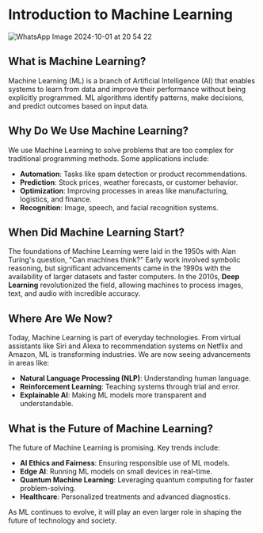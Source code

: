 # Introduction to Machine Learning

![WhatsApp Image 2024-10-01 at 20 54 22](https://github.com/user-attachments/assets/44f416cd-df23-4b78-b714-6e42af8eb728)


## What is Machine Learning?

Machine Learning (ML) is a branch of Artificial Intelligence (AI) that enables systems to learn from data and improve their performance without being explicitly programmed. ML algorithms identify patterns, make decisions, and predict outcomes based on input data.

## Why Do We Use Machine Learning?

We use Machine Learning to solve problems that are too complex for traditional programming methods. Some applications include:

- **Automation**: Tasks like spam detection or product recommendations.
- **Prediction**: Stock prices, weather forecasts, or customer behavior.
- **Optimization**: Improving processes in areas like manufacturing, logistics, and finance.
- **Recognition**: Image, speech, and facial recognition systems.

## When Did Machine Learning Start?

The foundations of Machine Learning were laid in the 1950s with Alan Turing's question, "Can machines think?" Early work involved symbolic reasoning, but significant advancements came in the 1990s with the availability of larger datasets and faster computers. In the 2010s, **Deep Learning** revolutionized the field, allowing machines to process images, text, and audio with incredible accuracy.

## Where Are We Now?

Today, Machine Learning is part of everyday technologies. From virtual assistants like Siri and Alexa to recommendation systems on Netflix and Amazon, ML is transforming industries. We are now seeing advancements in areas like:

- **Natural Language Processing (NLP)**: Understanding human language.
- **Reinforcement Learning**: Teaching systems through trial and error.
- **Explainable AI**: Making ML models more transparent and understandable.

## What is the Future of Machine Learning?

The future of Machine Learning is promising. Key trends include:

- **AI Ethics and Fairness**: Ensuring responsible use of ML models.
- **Edge AI**: Running ML models on small devices in real-time.
- **Quantum Machine Learning**: Leveraging quantum computing for faster problem-solving.
- **Healthcare**: Personalized treatments and advanced diagnostics.

As ML continues to evolve, it will play an even larger role in shaping the future of technology and society.

